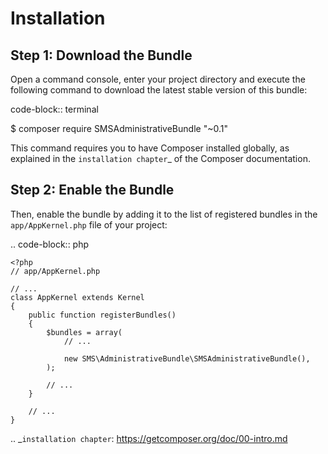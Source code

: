 Installation
============

Step 1: Download the Bundle
---------------------------

Open a command console, enter your project directory and execute the
following command to download the latest stable version of this bundle:

code-block:: terminal

$ composer require SMSAdministrativeBundle "~0.1"

This command requires you to have Composer installed globally, as explained
in the `installation chapter`_ of the Composer documentation.

Step 2: Enable the Bundle
-------------------------

Then, enable the bundle by adding it to the list of registered bundles
in the ``app/AppKernel.php`` file of your project:

.. code-block:: php

    <?php
    // app/AppKernel.php

    // ...
    class AppKernel extends Kernel
    {
        public function registerBundles()
        {
            $bundles = array(
                // ...

                new SMS\AdministrativeBundle\SMSAdministrativeBundle(),
            );

            // ...
        }

        // ...
    }

.. _`installation chapter`: https://getcomposer.org/doc/00-intro.md
